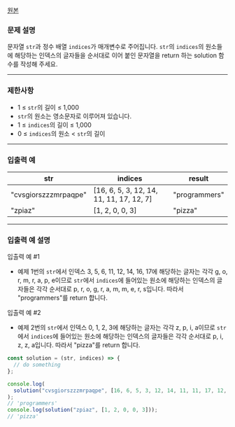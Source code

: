 [원본](https://school.programmers.co.kr/learn/courses/30/lessons/181915)

### **문제 설명**

문자열 `str`과 정수 배열 `indices`가 매개변수로 주어집니다. `str`의 `indices`의 원소들에 해당하는 인덱스의 글자들을 순서대로 이어 붙인 문자열을 return 하는 solution 함수를 작성해 주세요.

---

### 제한사항

- 1 ≤ `str`의 길이 ≤ 1,000
- `str`의 원소는 영소문자로 이루어져 있습니다.
- 1 ≤ `indices`의 길이 ≤ 1,000
- 0 ≤ `indices`의 원소 < `str`의 길이

---

### 입출력 예

| str                  | indices                                  | result        |
| -------------------- | ---------------------------------------- | ------------- |
| "cvsgiorszzzmrpaqpe" | [16, 6, 5, 3, 12, 14, 11, 11, 17, 12, 7] | "programmers" |
| "zpiaz"              | [1, 2, 0, 0, 3]                          | "pizza"       |

---

### 입출력 예 설명

입출력 예 #1

- 예제 1번의 `str`에서 인덱스 3, 5, 6, 11, 12, 14, 16, 17에 해당하는 글자는 각각 g, o, r, m, r, a, p, e이므로 `str`에서 `indices`에 들어있는 원소에 해당하는 인덱스의 글자들은 각각 순서대로 p, r, o, g, r, a, m, m, e, r, s입니다. 따라서 "programmers"를 return 합니다.

입출력 예 #2

- 예제 2번의 `str`에서 인덱스 0, 1, 2, 3에 해당하는 글자는 각각 z, p, i, a이므로 `str`에서 `indices`에 들어있는 원소에 해당하는 인덱스의 글자들은 각각 순서대로 p, i, z, z, a입니다. 따라서 "pizza"를 return 합니다.

```jsx
const solution = (str, indices) => {
  // do something
};

console.log(
  solution("cvsgiorszzzmrpaqpe", [16, 6, 5, 3, 12, 14, 11, 11, 17, 12, 7])
);
// 'programmers'
console.log(solution("zpiaz", [1, 2, 0, 0, 3]));
// 'pizza'
```
